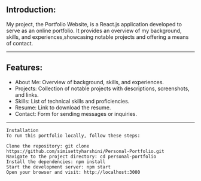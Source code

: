 ## Introduction:

My project, the Portfolio Website, is a React.js application developed to serve as an online portfolio. It provides an overview of my background, skills, and experiences,showcasing notable projects and offering a means of contact.

----------------------------------------------------------------------------------------------------------------------------------------------------------------------
## Features:


 - About Me: Overview of background, skills, and experiences.
 - Projects: Collection of notable projects with descriptions, screenshots, and links.
 - Skills: List of technical skills and proficiencies.
 - Resume: Link to download the resume.
 - Contact: Form for sending messages or inquiries.
-----------------------------------------------------------------------------------------------------------------------------------------------------------------------------------------------------------------------
```
Installation
To run this portfolio locally, follow these steps:

Clone the repository: git clone https://github.com/simisettyharshini/Personal-Portfolio.git
Navigate to the project directory: cd personal-portfolio
Install the dependencies: npm install
Start the development server: npm start
Open your browser and visit: http://localhost:3000
```
